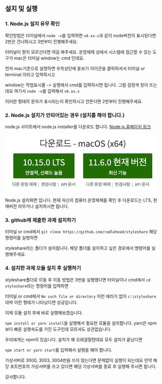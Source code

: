 ## 설치 및 실행

### 1. Node.js 설치 유무 확인

확인방법은 터미널에서 `node -v`를 입력하면 `v8.xx.x`과 같이 node버전이 표시된다면 2번은 건너뛰시고 3번부터 진행해주세요.

터미널이 뭔지 모르신다면 여길 봐주세요. 운영체제 상에서 시스템에 접근할 수 있는 도구가 mac은 터미널 window는 cmd 인데요.

먼저 mac기준으로 설명하면 우측상단에 돋보기 아이콘을 클릭하셔서 터미널 or terminal 이라고 입력하시고

window는 작업표시줄 -> 실행에서 cmd를 입력하시면 됩니다. 그럼 검정색 창이 뜨는데요 여기서 `node -v`를 입력해서 `v8.xx.x` 

이러한 형태의 문자가 표시되는지 확인하시고 안뜬다면 2번부터 진행해주세요.

### 2. Node.js 설치가 안되어있는 경우 (설치를 해야 합니다.)

node.js 사이트에서 node.js installer를 다운로드 합니다. <a href="http://www.nodejs.org" target="_blank">Node.js 홈페이지 링크</a>

<img src="images/node_install.png" width="500" />

Node.js 설치화면 입니다. 현재 자신의 컴퓨터 운영체제를 확인 후 다운로드는 LTS, 현재버전 아무거나 설치하시면 됩니다.

### 3. github에 제출한 과제 설치하기

터미널 or cmd에서 `git clone https://github.com/radlohead/styleshare` 해당 명령어를 실행하면 

styleshare라는 폴더가 설치됩니다. 해당 폴더를 설치하고 싶은 경로에서 명령어를 실행해주세요.

### 4. 설치한 과제 모듈 설치 후 실행하기

styleshare폴더로 이동 후 이동 방법은 3번을 실행했다면 터미널이나 cmd에서 `cd styleshare`라는 명령어를 입력하면

터미널 or cmd에서 `No such file or directory` 이런 에러가 없이 `c:\styleshare` 대략 이런 형태가 나타났다면 성공입니다. 

이제 모듈 설치 후에 바로 실행해보겠습니다.

`npm install or yarn install`을 실행해서 필요한 모듈을 설치합니다. yarn은 npm보다 빠른 실행속도를 가진 도구인데 모르셔도 상관없습니다. 

우리에게는 npm이 있습니다. 설치가 꽤 오래걸릴텐데요 모두 설치가 끝났다면

`npm start or yarn start`를 입력해서 실행을 해야 합니다. 

가상서버로 3000, 3003, 3004번을 쓰지 않는다면 문제없이 
실행이 되는데요 만약 해당 포트번호의 가상서버를 쓰고 있다면 해당 가상서버를 종료 후 실행해 주시면 됩니다.

감사합니다.
